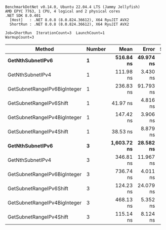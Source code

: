 ```

BenchmarkDotNet v0.14.0, Ubuntu 22.04.4 LTS (Jammy Jellyfish)
AMD EPYC 7763, 1 CPU, 4 logical and 2 physical cores
.NET SDK 8.0.401
  [Host]   : .NET 8.0.8 (8.0.824.36612), X64 RyuJIT AVX2
  ShortRun : .NET 8.0.8 (8.0.824.36612), X64 RyuJIT AVX2

Job=ShortRun  IterationCount=3  LaunchCount=1  
WarmupCount=3  

```
| Method                       | Number | Mean        | Error     | StdDev   | Min         | Max         | Gen0   | Allocated |
|----------------------------- |------- |------------:|----------:|---------:|------------:|------------:|-------:|----------:|
| **GetNthSubnetIPv6**             | **1**      |   **516.84 ns** | **49.974 ns** | **2.739 ns** |   **513.81 ns** |   **519.13 ns** | **0.0076** |     **696 B** |
| GetNthSubnetIPv4             | 1      |   111.98 ns |  3.430 ns | 0.188 ns |   111.86 ns |   112.19 ns | 0.0019 |     160 B |
| GetSubnetRangeIPv6BigInteger | 1      |   236.83 ns | 91.793 ns | 5.031 ns |   233.88 ns |   242.64 ns | 0.0050 |     432 B |
| GetSubnetRangeIPv6Shift      | 1      |    41.97 ns |  4.816 ns | 0.264 ns |    41.73 ns |    42.25 ns | 0.0019 |     160 B |
| GetSubnetRangeIPv4BigInteger | 1      |   147.42 ns |  3.906 ns | 0.214 ns |   147.22 ns |   147.64 ns | 0.0024 |     208 B |
| GetSubnetRangeIPv4Shift      | 1      |    38.53 ns |  8.879 ns | 0.487 ns |    38.21 ns |    39.09 ns | 0.0021 |     176 B |
| **GetNthSubnetIPv6**             | **3**      | **1,603.72 ns** | **28.582 ns** | **1.567 ns** | **1,602.02 ns** | **1,605.11 ns** | **0.0248** |    **2168 B** |
| GetNthSubnetIPv4             | 3      |   346.81 ns | 11.967 ns | 0.656 ns |   346.09 ns |   347.38 ns | 0.0057 |     480 B |
| GetSubnetRangeIPv6BigInteger | 3      |   736.74 ns |  4.011 ns | 0.220 ns |   736.56 ns |   736.99 ns | 0.0153 |    1296 B |
| GetSubnetRangeIPv6Shift      | 3      |   124.23 ns | 24.079 ns | 1.320 ns |   123.25 ns |   125.73 ns | 0.0057 |     480 B |
| GetSubnetRangeIPv4BigInteger | 3      |   468.13 ns |  5.352 ns | 0.293 ns |   467.83 ns |   468.42 ns | 0.0072 |     624 B |
| GetSubnetRangeIPv4Shift      | 3      |   115.14 ns |  8.124 ns | 0.445 ns |   114.77 ns |   115.64 ns | 0.0062 |     528 B |
